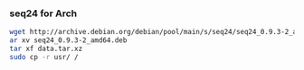 ### seq24 for Arch

```bash
wget http://archive.debian.org/debian/pool/main/s/seq24/seq24_0.9.3-2_amd64.deb
ar xv seq24_0.9.3-2_amd64.deb
tar xf data.tar.xz
sudo cp -r usr/ /
```
